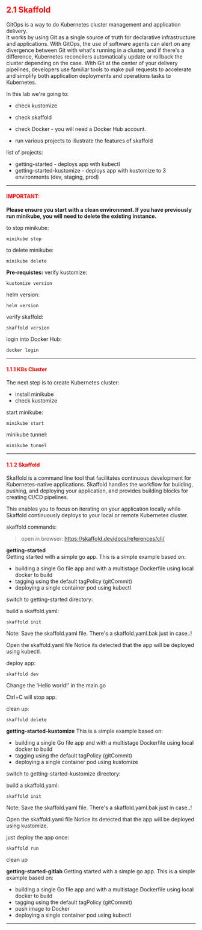 ## <font color='red'> 2.1 Skaffold </font>
GitOps is a way to do Kubernetes cluster management and application delivery.  
It works by using Git as a single source of truth for declarative infrastructure and applications. With GitOps, the use of software agents can alert on any divergence between Git with what's running in a cluster, and if there's a difference, Kubernetes reconcilers automatically update or rollback the cluster depending on the case. 
With Git at the center of your delivery pipelines, developers use familiar tools to make pull requests to accelerate and simplify both application deployments and operations tasks to Kubernetes.

In this lab we're going to:
* check kustomize
* check skaffold
* check Docker - you will need a Docker Hub account.

* run various projects to illustrate the features of skaffold

list of projects:
* getting-started - deploys app with kubectl
* getting-started-kustomize - deploys app with kustomize to 3 environments (dev, staging, prod) 



---

#### <font color='red'>IMPORTANT:</font> 
<strong>Please ensure you start with a clean environment. 
If you have previously run minikube, you will need to delete the existing instance.</strong>

to stop  minikube:
```
minikube stop
```
to delete  minikube:
```
minikube delete
```

**Pre-requistes:**
verify kustomize:
```
kustomize version
```
helm version:
```
helm version
```
verify skaffold:
```
skaffold version
```
login into Docker Hub:
```
docker login
```

---

#### <font color='red'> 1.1.1 K8s Cluster </font>
The next step is to create Kubernetes cluster: 
* install minikube
* check kustomize

start minikube:
```
minikube start
```
minikube tunnel:
```
minikube tunnel
```

---

#### <font color='red'> 1.1.2 Skaffold </font>
Skaffold is a command line tool that facilitates continuous development for Kubernetes-native applications. Skaffold handles the workflow for building, pushing, and deploying your application, and provides building blocks for creating CI/CD pipelines. 

This enables you to focus on iterating on your application locally while Skaffold continuously deploys to your local or remote Kubernetes cluster.

skaffold commands:

  > open in browser: https://skaffold.dev/docs/references/cli/


**getting-started**  
Getting started with a simple go app.
This is a simple example based on:
* building a single Go file app and with a multistage Dockerfile using local docker to build
* tagging using the default tagPolicy (gitCommit)
* deploying a single container pod using kubectl

switch to getting-started directory:  

build a skaffold.yaml:
```
skaffold init
```
Note: Save the skaffold.yaml file.  There's a skaffold.yaml.bak just in case..!

Open the skaffold.yaml file
Notice its detected that the app will be deployed using kubectl.

deploy app:
```
skaffold dev 
```
Change the 'Hello world!' in the main.go

Ctrl+C will stop app.

clean up:
```
skaffold delete
```

**getting-started-kustomize**
This is a simple example based on:
* building a single Go file app and with a multistage Dockerfile using local docker to build
* tagging using the default tagPolicy (gitCommit)
* deploying a single container pod using kustomize

switch to getting-started-kustomize directory:  

build a skaffold.yaml:
```
skaffold init
```
Note: Save the skaffold.yaml file.  There's a skaffold.yaml.bak just in case..!

Open the skaffold.yaml file
Notice its detected that the app will be deployed using kustomize.

just deploy the app once:
```
skaffold run
```


clean up




**getting-started-gitlab**
Getting started with a simple go app.
This is a simple example based on:
* building a single Go file app and with a multistage Dockerfile using local docker to build
* tagging using the default tagPolicy (gitCommit)
* push image to Docker
* deploying a single container pod using kubectl




---